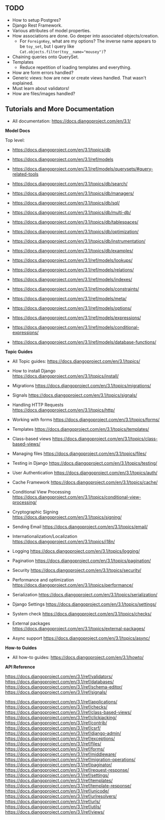 ## TODO

* How to setup Postgres?
* Django Rest Framework.
* Various attributes of model properties.
* How associations are done. Go deeper into associated objects/creation.
  * For `ForeignKey`, what are my options? The inverse name appears to be `toy_set`, but I query like `Cat.objects.filter(toy__name="mousey")`?
* Chaining queries onto QuerySet.
* Templates
  * Reduce repetition of loading templates and everything.
* How are form errors handled?
* Generic views: how are new or create views handled. That wasn't
  explained.
* Must learn about validators!
* How are files/images handled?

## Tutorials and More Documentation

* All documentation: https://docs.djangoproject.com/en/3.1/

**Model Docs**

Top level:
* https://docs.djangoproject.com/en/3.1/topics/db
* https://docs.djangoproject.com/en/3.1/ref/models

* https://docs.djangoproject.com/en/3.1/ref/models/querysets/#query-related-tools

* https://docs.djangoproject.com/en/3.1/topics/db/search/
* https://docs.djangoproject.com/en/3.1/topics/db/managers/
* https://docs.djangoproject.com/en/3.1/topics/db/sql/
* https://docs.djangoproject.com/en/3.1/topics/db/multi-db/
* https://docs.djangoproject.com/en/3.1/topics/db/tablespaces/
* https://docs.djangoproject.com/en/3.1/topics/db/optimization/
* https://docs.djangoproject.com/en/3.1/topics/db/instrumentation/
* https://docs.djangoproject.com/en/3.1/topics/db/examples/

* https://docs.djangoproject.com/en/3.1/ref/models/lookups/
* https://docs.djangoproject.com/en/3.1/ref/models/relations/
* https://docs.djangoproject.com/en/3.1/ref/models/indexes/
* https://docs.djangoproject.com/en/3.1/ref/models/constraints/
* https://docs.djangoproject.com/en/3.1/ref/models/meta/
* https://docs.djangoproject.com/en/3.1/ref/models/options/
* https://docs.djangoproject.com/en/3.1/ref/models/expressions/
* https://docs.djangoproject.com/en/3.1/ref/models/conditional-expressions/
* https://docs.djangoproject.com/en/3.1/ref/models/database-functions/

**Topic Guides**

* All Topic guides: https://docs.djangoproject.com/en/3.1/topics/
* How to install Django https://docs.djangoproject.com/en/3.1/topics/install/
* Migrations https://docs.djangoproject.com/en/3.1/topics/migrations/
* Signals https://docs.djangoproject.com/en/3.1/topics/signals/

* Handling HTTP Requests https://docs.djangoproject.com/en/3.1/topics/http/
* Working with forms https://docs.djangoproject.com/en/3.1/topics/forms/
* Templates https://docs.djangoproject.com/en/3.1/topics/templates/
* Class-based views https://docs.djangoproject.com/en/3.1/topics/class-based-views/
* Managing files https://docs.djangoproject.com/en/3.1/topics/files/
* Testing in Django https://docs.djangoproject.com/en/3.1/topics/testing/
* User Authentication https://docs.djangoproject.com/en/3.1/topics/auth/
* Cache Framework https://docs.djangoproject.com/en/3.1/topics/cache/
* Conditional View Processing https://docs.djangoproject.com/en/3.1/topics/conditional-view-processing/
* Cryptographic Signing https://docs.djangoproject.com/en/3.1/topics/signing/
* Sending Email https://docs.djangoproject.com/en/3.1/topics/email/
* Internationalization/Localization https://docs.djangoproject.com/en/3.1/topics/i18n/
* Logging https://docs.djangoproject.com/en/3.1/topics/logging/
* Pagination https://docs.djangoproject.com/en/3.1/topics/pagination/
* Security https://docs.djangoproject.com/en/3.1/topics/security/
* Performance and optimization https://docs.djangoproject.com/en/3.1/topics/performance/
* Serialization https://docs.djangoproject.com/en/3.1/topics/serialization/
* Django Settings https://docs.djangoproject.com/en/3.1/topics/settings/
* System check https://docs.djangoproject.com/en/3.1/topics/checks/
* External packages https://docs.djangoproject.com/en/3.1/topics/external-packages/
* Async support https://docs.djangoproject.com/en/3.1/topics/async/

**How-to Guides**

* All how-to guides: https://docs.djangoproject.com/en/3.1/howto/

**API Reference**

https://docs.djangoproject.com/en/3.1/ref/validators/
https://docs.djangoproject.com/en/3.1/ref/databases/
https://docs.djangoproject.com/en/3.1/ref/schema-editor/
https://docs.djangoproject.com/en/3.1/ref/signals/

https://docs.djangoproject.com/en/3.1/ref/applications/
https://docs.djangoproject.com/en/3.1/ref/checks/
https://docs.djangoproject.com/en/3.1/ref/class-based-views/
https://docs.djangoproject.com/en/3.1/ref/clickjacking/
https://docs.djangoproject.com/en/3.1/ref/contrib/
https://docs.djangoproject.com/en/3.1/ref/csrf/
https://docs.djangoproject.com/en/3.1/ref/django-admin/
https://docs.djangoproject.com/en/3.1/ref/exceptions/
https://docs.djangoproject.com/en/3.1/ref/files/
https://docs.djangoproject.com/en/3.1/ref/forms/
https://docs.djangoproject.com/en/3.1/ref/middleware/
https://docs.djangoproject.com/en/3.1/ref/migration-operations/
https://docs.djangoproject.com/en/3.1/ref/paginator/
https://docs.djangoproject.com/en/3.1/ref/request-response/
https://docs.djangoproject.com/en/3.1/ref/settings/
https://docs.djangoproject.com/en/3.1/ref/templates/
https://docs.djangoproject.com/en/3.1/ref/template-response/
https://docs.djangoproject.com/en/3.1/ref/unicode/
https://docs.djangoproject.com/en/3.1/ref/urlresolvers/
https://docs.djangoproject.com/en/3.1/ref/urls/
https://docs.djangoproject.com/en/3.1/ref/utils/
https://docs.djangoproject.com/en/3.1/ref/views/
